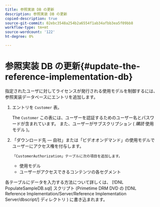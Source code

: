 ```yaml
---
title: 参照実装 DB の更新
description: 参照実装 DB の更新
copied-description: true
source-git-commit: 02ebc3548a254b2a6554f1ab34afbb3ea5f09bb8
workflow-type: tm+mt
source-wordcount: '122'
ht-degree: 0%

---
```


# 参照実装 DB の更新{#update-the-reference-implementation-db}

指定されたユーザに対してライセンスが発行される使用モデルを制御するには、参照実装データベースにエントリを追加します。

1. エントリを `Customer` 表。

   The `Customer` この表には、ユーザーを認証するためのユーザー名とパスワードが含まれています。 また、ユーザーがサブスクリプション ( *購読* 使用モデル )。

1. 「ダウンロード先 — 自社」または「ビデオオンデマンド」の使用モデルでユーザーにアクセス権を付与します。

       「CustomerAuthorization」テーブルに次の項目を追加します。
   
   * 使用モデル
   * ユーザーがアクセスできるコンテンツの各セグメント

各テーブルにデータを入力する方法について詳しくは、 [!DNL PopulateSampleDB.sql] スクリプト (Primetime DRM DVD の [!DNL Reference Implementation/Server/Reference Implementation Server/dbscript/] ディレクトリ ) に書き込まれます。
